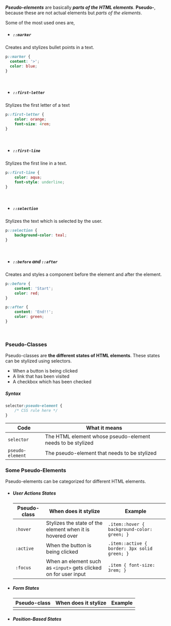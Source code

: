 ***Pseudo-elements*** are basically ***parts of the HTML elements***. **Pseudo-**, because these are not actual elements but *parts of the elements*.


Some of the most used ones are,
* ##### `::marker`
Creates and stylizes bullet points in a text.

  ```css
p::marker {
	content: '>';
	color: blue;
}
  ```
  <br>
  
* ##### `::first-letter`
Stylizes the first letter of a text

  ```css
  p::first-letter {
	  color: orange;
	  font-size: 4rem;
  }
  ```
<br>

* ##### `::first-line`
Stylizes the first line in a text.

  ```css
  p::first-line {
	  color: aqua;
	  font-style: underline;
  }
  ```
<br>

* ##### `::selection`
Stylizes the text which is selected by the user.

  ```css
  p::selection {
	  background-color: teal;
  }
  ```
<br>

* ##### `::before` and `::after`
Creates and styles a component before the element and after the element.

  ```css
  p::before {
	  content: 'Start';
	  color: red; 
  }
  
  p::after {
	  content: 'End!!';
	  color: green;
  }
  ```
<br>

### Pseudo-Classes
Pseudo-classes are **the different states of HTML elements**. These states can be stylized using selectors.

* When a button is being clicked
* A link that has been visited
* A checkbox which has been checked

##### Syntax
```css
selector:pseudo-element {
	/* CSS rule here */
}
```

| Code | What it means |
|--|--|
| `selector` | The HTML element whose pseudo-element needs to be stylized |
| `pseudo-element` | The pseudo-element that needs to be stylized |


### Some Pseudo-Elements
Pseudo-elements can be categorized for different HTML elements.

* ##### User Actions States
  | Pseudo-class | When does it stylize | Example |
  |--|--|--|
  | `:hover` | Stylizes the state of the element when it is hovered over | `.item::hover { background-color: green; }` | 
  | `:active` | When the button is being clicked | `.item::active { border: 3px solid green; }` |
  | `:focus` | When an element such as `<input>` gets clicked on for user input | `.item { font-size: 3rem; }` |
  
* ##### Form States
  | Pseudo-class | When does it stylize | Example |
  |--|--|--|
  |  |  |  |
* ##### Position-Based States
